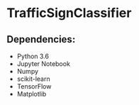# TrafficSignClassifier

## Dependencies:
- Python 3.6
- Jupyter Notebook
- Numpy
- scikit-learn
- TensorFlow
- Matplotlib
